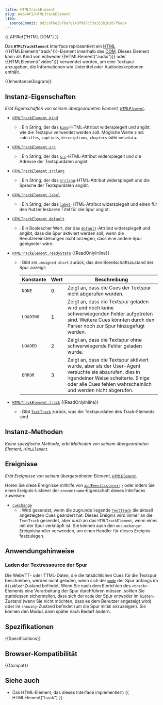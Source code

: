 ```yaml
---
title: HTMLTrackElement
slug: Web/API/HTMLTrackElement
l10n:
  sourceCommit: 9d5c9fbe387ba7c143fdd7c73a265b209b7f6ec4
---
```


{{ APIRef("HTML DOM") }}

Das **`HTMLTrackElement`** Interface repräsentiert ein [HTML](/de/docs/Glossary/HTML) {{HTMLElement("track")}}-Element innerhalb des [DOM](/de/docs/Glossary/DOM). Dieses Element kann als Kind von entweder {{HTMLElement("audio")}} oder {{HTMLElement("video")}} verwendet werden, um eine Textspur anzugeben, die Informationen wie Untertitel oder Audiodeskriptionen enthält.

{{InheritanceDiagram}}

## Instanz-Eigenschaften

_Erbt Eigenschaften von seinem übergeordneten Element, [`HTMLElement`](/de/docs/Web/API/HTMLElement)._

- [`HTMLTrackElement.kind`](/de/docs/Web/API/HTMLTrackElement/kind)
  - : Ein String, der das [`kind`](/de/docs/Web/HTML/Element/track#kind)-HTML-Attribut widerspiegelt und angibt, wie die Textspur verwendet werden soll. Mögliche Werte sind: `subtitles`, `captions`, `descriptions`, `chapters` oder `metadata`.
- [`HTMLTrackElement.src`](/de/docs/Web/API/HTMLTrackElement/src)
  - : Ein String, der das [`src`](/de/docs/Web/HTML/Element/track#src)-HTML-Attribut widerspiegelt und die Adresse der Textspurdaten angibt.
- [`HTMLTrackElement.srclang`](/de/docs/Web/API/HTMLTrackElement/srclang)
  - : Ein String, der das [`srclang`](/de/docs/Web/HTML/Element/track#srclang)-HTML-Attribut widerspiegelt und die Sprache der Textspurdaten angibt.
- [`HTMLTrackElement.label`](/de/docs/Web/API/HTMLTrackElement/label)
  - : Ein String, der das [`label`](/de/docs/Web/HTML/Element/track#label)-HTML-Attribut widerspiegelt und einen für den Nutzer lesbaren Titel für die Spur angibt.
- [`HTMLTrackElement.default`](/de/docs/Web/API/HTMLTrackElement/default)
  - : Ein Boolescher Wert, der das [`default`](/de/docs/Web/HTML/Element/track#default)-Attribut widerspiegelt und angibt, dass die Spur aktiviert werden soll, wenn die Benutzereinstellungen nicht anzeigen, dass eine andere Spur geeigneter wäre.
- [`HTMLTrackElement.readyState`](/de/docs/Web/API/HTMLTrackElement/readyState) {{ReadOnlyInline}}

  - : Gibt ein `unsigned short` zurück, das den Bereitschaftszustand der Spur anzeigt:

    | Konstante | Wert | Beschreibung                                                                                                                                                                                         |
    | --------- | ---- | ----------------------------------------------------------------------------------------------------------------------------------------------------------------------------------------------------- |
    | `NONE`    | 0    | Zeigt an, dass die Cues der Textspur nicht abgerufen wurden.                                                                                                                                         |
    | `LOADING` | 1    | Zeigt an, dass die Textspur geladen wird und noch keine schwerwiegenden Fehler aufgetreten sind. Weitere Cues könnten durch den Parser noch zur Spur hinzugefügt werden.                             |
    | `LOADED`  | 2    | Zeigt an, dass die Textspur ohne schwerwiegende Fehler geladen wurde.                                                                                                                                |
    | `ERROR`   | 3    | Zeigt an, dass die Textspur aktiviert wurde, aber als der User-Agent versuchte sie abzurufen, dies in irgendeiner Weise scheiterte. Einige oder alle Cues fehlen wahrscheinlich und werden nicht abgerufen. |

- [`HTMLTrackElement.track`](/de/docs/Web/API/HTMLTrackElement/track) {{ReadOnlyInline}}
  - : Gibt [`TextTrack`](/de/docs/Web/API/TextTrack) zurück, was die Textspurdaten des Track-Elements sind.

## Instanz-Methoden

_Keine spezifische Methode; erbt Methoden von seinem übergeordneten Element, [`HTMLElement`](/de/docs/Web/API/HTMLElement)._

## Ereignisse

_Erbt Ereignisse von seinem übergeordneten Element, [`HTMLElement`](/de/docs/Web/API/HTMLElement)._

Hören Sie diese Ereignisse mithilfe von [`addEventListener()`](/de/docs/Web/API/EventTarget/addEventListener) oder indem Sie einen Ereignis-Listener der `oneventname`-Eigenschaft dieses Interfaces zuweisen:

- [`cuechange`](/de/docs/Web/API/HTMLTrackElement/cuechange_event)
  - : Wird gesendet, wenn die zugrunde liegende [`TextTrack`](/de/docs/Web/API/TextTrack) die aktuell angezeigten Cues geändert hat. Dieses Ereignis wird immer an die `TextTrack` gesendet, aber _auch_ an das `HTMLTrackElement`, wenn eines mit der Spur verknüpft ist.
    Sie können auch den `oncuechange`-Ereignishandler verwenden, um einen Handler für dieses Ereignis festzulegen.

## Anwendungshinweise

### Laden der Textressource der Spur

Die WebVTT- oder TTML-Daten, die die tatsächlichen Cues für die Textspur beschreiben, werden nicht geladen, wenn sich der [`mode`](/de/docs/Web/API/TextTrack/mode) der Spur anfangs im `disabled`-Zustand befindet. Wenn Sie nach dem Einrichten des `<track>`-Elements eine Verarbeitung der Spur durchführen müssen, sollten Sie stattdessen sicherstellen, dass sich der `mode` der Spur entweder im `hidden`-Zustand (wenn Sie nicht möchten, dass es dem Benutzer angezeigt wird) oder im `showing`-Zustand befindet (um die Spur initial anzuzeigen). Sie können den Modus dann später nach Bedarf ändern.

## Spezifikationen

{{Specifications}}

## Browser-Kompatibilität

{{Compat}}

## Siehe auch

- Das HTML-Element, das dieses Interface implementiert: {{ HTMLElement("track") }}.
